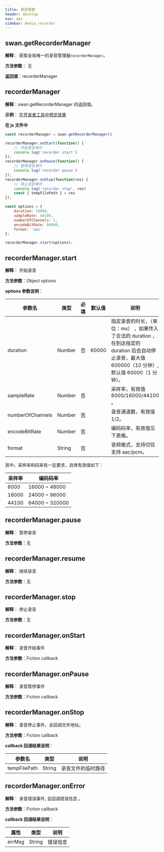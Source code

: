 ```yaml
---
title: 录音管理
header: develop
nav: api
sidebar: media_recorder
---
```



## swan.getRecorderManager

**解释**： 获取全局唯一的录音管理器`recorderManager`。

**方法参数**： 无

**返回值**：recorderManager

## recorderManager

**解释**：swan.getRecorderManager 的返回值。

**示例**：
<a href="swanide://fragment/9594161131c27e789538f1e4bb99f4b51559049882382" title="在开发者工具中预览效果" target="_blank">在开发者工具中预览效果</a>

**在 js 文件中**

```javascript
const recorderManager = swan.getRecorderManager()

recorderManager.onStart(function() {
    // 开始录音事件
    console.log('recorder start')
});
recorderManager.onPause(function() {
    // 暂停录音事件
    console.log('recorder pause')
});
recorderManager.onStop(function(res) {
    // 停止录音事件
    console.log('recorder stop', res)
    const { tempFilePath } = res
});

const options = {
    duration: 10000,
    sampleRate: 44100,
    numberOfChannels: 1,
    encodeBitRate: 96000,
    format: 'aac'
};

recorderManager.start(options);

```


## recorderManager.start 

**解释**： 开始录音

**方法参数**：Object options 

**options 参数说明**：

|参数名 | 类型 | 必填 | 默认值|说明 |
|---- | ---- | ---- | ---|---- |
|duration |Number | 否 |60000| 指定录音的时长，（单位：ms） ，如果传入了合法的 duration ，在到达指定的 duration 后会自动停止录音，最大值 600000（10 分钟）,默认值 60000（1 分钟）。|
|sampleRate |Number |否 | |采样率，有效值 8000/16000/44100 。|
|numberOfChannels |Number |否 | |录音通道数，有效值 1/2。 |
|encodeBitRate |Number |否 | |编码码率，有效值见下表格。 |
|format |String |否 | |音频格式，支持切仅支持 aac/pcm。 |

其中，采样率和码率有一定要求，具体有效值如下：

|采样率 | 编码码率 |
|---- | ---- |
|8000 | 16000 ~ 48000|
|16000| 24000 ~ 96000|
|44100| 64000 ~ 320000|

## recorderManager.pause


**解释**： 暂停录音

**方法参数**：无


## recorderManager.resume

**解释**： 继续录音

**方法参数**：无


## recorderManager.stop 

**解释**： 停止录音

**方法参数**：无

## recorderManager.onStart


**解释**： 录音开始事件

**方法参数**：Fiction callback


## recorderManager.onPause

**解释**： 录音暂停事件

**方法参数**：Fiction callback

## recorderManager.onStop

**解释**： 录音停止事件，会回调文件地址。

**方法参数**：Fiction callback

**callback 回调结果说明**：

|参数名| 类型 | 说明 |
|---- | ---- | ---- |
|tempFilePath |String | 录音文件的临时路径 |

## recorderManager.onError


**解释**： 录音错误事件, 会回调错误信息 。

**方法参数**：Fiction callback


**callback 回调结果说明**：

|属性 | 类型 | 说明 |
|---- | ---- | ---- |
|errMsg |String | 错误信息 |

